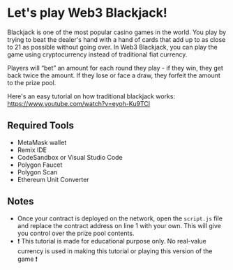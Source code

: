 # Let's play Web3 Blackjack!
Blackjack is one of the most popular casino games in the world. You play by trying to beat the dealer's hand with a hand of cards that add up to as close to 21 as possible without going over. In Web3 Blackjack, you can play the game using cryptocurrency instead of traditional fiat currency.

Players will “bet” an amount for each round they play - if they win, they get back twice the amount. If they lose or face a draw, they forfeit the amount to the prize pool.

Here's an easy tutorial on how traditional blackjack works: https://www.youtube.com/watch?v=eyoh-Ku9TCI

## Required Tools

* MetaMask wallet
* Remix IDE
* CodeSandbox or Visual Studio Code
* Polygon Faucet
* Polygon Scan
* Ethereum Unit Converter

## Notes

* Once your contract is deployed on the network, open the `script.js` file and replace the contract address on line 1 with your own. This will give you control over the prize pool contents.
* ❗ This tutorial is made for educational purpose only. No real-value currency is used in making this tutorial or playing this version of the game ❗

